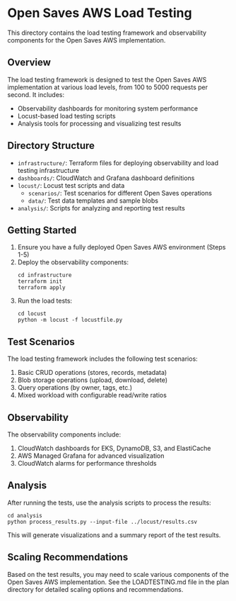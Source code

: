 # Open Saves AWS Load Testing

This directory contains the load testing framework and observability components for the Open Saves AWS implementation.

## Overview

The load testing framework is designed to test the Open Saves AWS implementation at various load levels, from 100 to 5000 requests per second. It includes:

- Observability dashboards for monitoring system performance
- Locust-based load testing scripts
- Analysis tools for processing and visualizing test results

## Directory Structure

- `infrastructure/`: Terraform files for deploying observability and load testing infrastructure
- `dashboards/`: CloudWatch and Grafana dashboard definitions
- `locust/`: Locust test scripts and data
  - `scenarios/`: Test scenarios for different Open Saves operations
  - `data/`: Test data templates and sample blobs
- `analysis/`: Scripts for analyzing and reporting test results

## Getting Started

1. Ensure you have a fully deployed Open Saves AWS environment (Steps 1-5)
2. Deploy the observability components:
   ```
   cd infrastructure
   terraform init
   terraform apply
   ```
3. Run the load tests:
   ```
   cd locust
   python -m locust -f locustfile.py
   ```

## Test Scenarios

The load testing framework includes the following test scenarios:

1. Basic CRUD operations (stores, records, metadata)
2. Blob storage operations (upload, download, delete)
3. Query operations (by owner, tags, etc.)
4. Mixed workload with configurable read/write ratios

## Observability

The observability components include:

1. CloudWatch dashboards for EKS, DynamoDB, S3, and ElastiCache
2. AWS Managed Grafana for advanced visualization
3. CloudWatch alarms for performance thresholds

## Analysis

After running the tests, use the analysis scripts to process the results:

```
cd analysis
python process_results.py --input-file ../locust/results.csv
```

This will generate visualizations and a summary report of the test results.

## Scaling Recommendations

Based on the test results, you may need to scale various components of the Open Saves AWS implementation. See the LOADTESTING.md file in the plan directory for detailed scaling options and recommendations.
